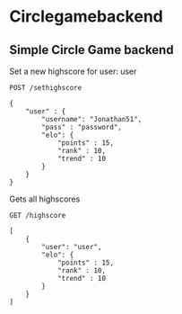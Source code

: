 # Circlegamebackend

## Simple Circle Game backend


Set a new highscore for user: user
```
POST /sethighscore

{
    "user" : {
        "username": "Jonathan51",
        "pass" : "password",
        "elo": {
            "points" : 15,
            "rank" : 10,
			"trend" : 10
        }
    }
}

```

Gets all highscores
```
GET /highscore

[
	{
		"user": "user",
		"elo": {
            "points" : 15,
            "rank" : 10,
			"trend" : 10
        }
	}
]

```